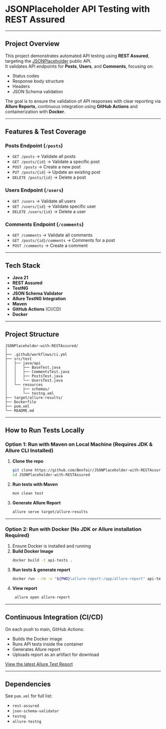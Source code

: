 # JSONPlaceholder API Testing with REST Assured

---

## Project Overview
This project demonstrates automated API testing using **REST Assured**, targeting the [JSONPlaceholder](https://jsonplaceholder.typicode.com/) public API.  
It validates API endpoints for **Posts**, **Users**, and **Comments**, focusing on:
- Status codes
- Response body structure
- Headers
- JSON Schema validation

The goal is to ensure the validation of API responses with clear reporting via **Allure Reports**, continuous integration using **GitHub Actions** and containerization with **Docker**.

---

## Features & Test Coverage

### **Posts Endpoint** (`/posts`)
- `GET /posts` → Validate all posts
- `GET /posts/{id}` → Validate a specific post
- `POST /posts` → Create a new post
- `PUT /posts/{id}` → Update an existing post
- `DELETE /posts/{id}` → Delete a post

### **Users Endpoint** (`/users`)
- `GET /users` → Validate all users
- `GET /users/{id}` → Validate specific user
- `DELETE /users/{id}` → Delete a user

### **Comments Endpoint** (`/comments`)
- `GET /comments` → Validate all comments
- `GET /posts/{id}/comments` → Comments for a post
- `POST /comments` → Create a comment

---

## Tech Stack
- **Java 21**
- **REST Assured**
- **TestNG**
- **JSON Schema Validator**
- **Allure TestNG Integration**
- **Maven**
- **GitHub Actions** (CI/CD)
- **Docker**

---

## Project Structure
```
JSONPlaceholder-with-RESTAssured/
│
├── .github/workflows/ci.yml
├── src/test
│   ├── java/api
│   │   ├── BaseTest.java
│   │   ├── CommentsTest.java
│   │   ├── PostsTest.java
│   │   └── UsersTest.java
│   └── resources
│       ├── schemas/
│       └── testng.xml
├── target/allure-results/
├── Dockerfile
├── pom.xml
└── README.md 
```

---

## How to Run Tests Locally

### Option 1: Run with Maven on Local Machine (Requires JDK & Allure CLI Installed)
1. **Clone the repo**
   ```bash
   git clone https://github.com/Benfair/JSONPlaceholder-with-RESTAssured.git
   cd JSONPlaceholder-with-RESTAssured
    ```
2. **Run tests with Maven**
    ```bash
    mvn clean test
     ```
3. **Generate Allure Report**
    ```bash
    allure serve target/allure-results
     ```

---

### Option 2: Run with Docker (No JDK or Allure installation Required)
1. Ensure Docker is installed and running
2. **Build Docker Image**
   ```bash
   docker build -t api-tests .
   ```
3. **Run tests & generate report**
   ```bash
   docker run --rm -v "${PWD}\allure-report:/app/allure-report" api-tests

    ```
4. **View report**
   ```bash
    allure open allure-report
    ```

---

## Continuous Integration (CI/CD)
On each push to main, GitHub Actions:
- Builds the Docker image
- Runs API tests inside the container
- Generates Allure report
- Uploads report as an artifact for download

[View the latest Allure Test Report](https://benfair.github.io/JSONPlaceholder-with-RESTAssured/)

---

## Dependencies
See `pom.xml` for full list:
- `rest-assured`
- `json-schema-validator`
- `testng`
- `allure-testng`

   